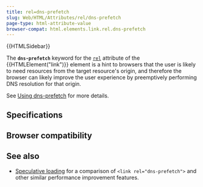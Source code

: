 ```yaml
---
title: rel=dns-prefetch
slug: Web/HTML/Attributes/rel/dns-prefetch
page-type: html-attribute-value
browser-compat: html.elements.link.rel.dns-prefetch
---
```


{{HTMLSidebar}}

The **`dns-prefetch`** keyword for the [`rel`](/Web/HTML/Element/link#rel) attribute of the {{HTMLElement("link")}} element is a hint to browsers that the user is likely to need resources from the target resource's origin, and therefore the browser can likely improve the user experience by preemptively performing DNS resolution for that origin.

See [Using dns-prefetch](/Web/Performance/dns-prefetch) for more details.

## Specifications



## Browser compatibility



## See also

- [Speculative loading](/Web/Performance/Speculative_loading) for a comparison of `<link rel="dns-prefetch">` and other similar performance improvement features.
